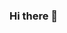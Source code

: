 ### Hi there 👋

<!--
**SorelCHENE/SorelCHENE** is a ✨ _special_ ✨ repository because its `README.md` (this file) appears on your GitHub profile.

Here are some ideas to get you started:

- 🔭 Je travaille actuellement sur Angers au lycée Jean Moulin en classe de terminale général
- 🌱 J'apprends actuellement dans des spécialité SVT et NSI
- 🤔 Je travaille aussi en CDI étudiant dans un restaurant Mc Donnald's à coté 
- 💬 Interrogez moi sur mes passions
- 📫 Comment me joindre, mon adresse e-mail : sorelchene@orange.fr 
- 😄 Pronoms : Soso
- ⚡ Fait amusant : Je suis une fille
-->
